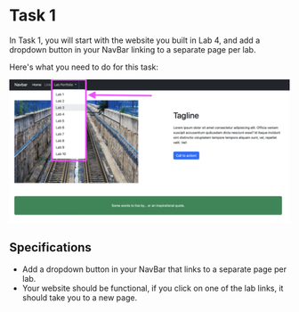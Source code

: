 # Task 1

In Task 1, you will start with the website you built in Lab 4, and add a dropdown button in your NavBar linking to a separate page per lab.

Here's what you need to do for this task:

<img src="images/lab_portfolio.png">

## Specifications

- Add a dropdown button in your NavBar that links to a separate page per lab.
- Your website should be functional, if you click on one of the lab links, it should take you to a new page.